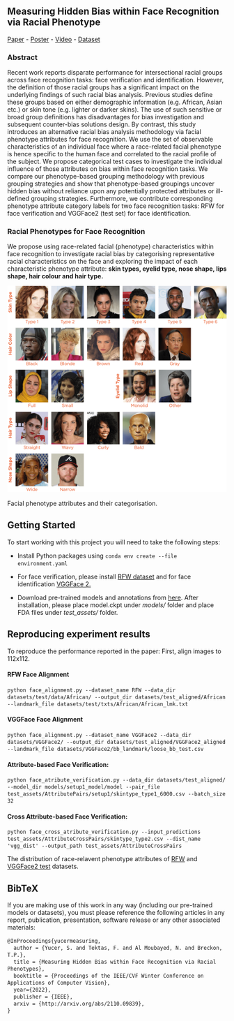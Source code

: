 ## Measuring Hidden Bias within Face Recognition via Racial Phenotype

<a name="Paper" class="btn btn-outline-warning mr-2" href="https://arxiv.org/pdf/2110.09839.pdf">Paper</a> -
<a name="Poster"  class="btn btn-outline-warning mr-2" href="https://seymayucer.github.io/assets/pdfs/391_poster.pdf">Poster</a> -
<a name="Video"  class="btn btn-outline-warning mr-2" href="https://youtu.be/78OsQ_stkL4">Video</a> -
<a name="Dataset"  class="btn btn-outline-warning mr-2" href="https://collections.durham.ac.uk/files/r2hm50tr746">Dataset</a>


### Abstract

Recent work reports disparate performance for intersectional racial groups across face recognition tasks: face verification and identification. However, the definition of those racial groups has a significant impact on the underlying findings of such racial bias analysis. Previous studies define these groups based on either demographic information (e.g. African, Asian etc.) or skin tone (e.g. lighter or darker skins). The use of such sensitive or broad group definitions has disadvantages for bias investigation and subsequent counter-bias solutions design. By contrast, this study introduces an alternative racial bias analysis methodology via facial phenotype attributes for face recognition. We use the set of observable characteristics of an individual face where a race-related facial phenotype is hence specific to the human face and correlated to the racial profile of the subject. We propose categorical test cases to investigate the individual influence of those attributes on bias within face recognition tasks. We compare our phenotype-based grouping methodology with previous grouping strategies and show that phenotype-based groupings uncover hidden bias without reliance upon any potentially protected attributes or ill-defined grouping strategies. Furthermore, we contribute corresponding phenotype attribute category labels for two face recognition tasks: RFW for face verification and VGGFace2 (test set) for face identification.


### Racial Phenotypes for Face Recognition

We propose using race-related facial (phenotype) characteristics within face recognition to investigate racial bias by categorising representative racial characteristics on the face and exploring the impact of each characteristic phenotype attribute: **skin types, eyelid type, nose shape, lips shape, hair colour and hair type.** 



![alt text](https://github.com/seymayucer/FacialPhenotypes/blob/main/figures/phenotype_photos.png)


Facial phenotype attributes and their categorisation.



## Getting Started

To start working with this project you will need to take the following steps:

- Install Python packages using `conda env create --file environment.yaml`

- For face verification, please install [RFW dataset](http://www.whdeng.cn/RFW/testing.html) and for face identification [VGGFace 2.](https://drive.google.com/file/d/1jdZw6ZmB7JRK6RS6QP3YEr2sufJ5ibtO/view) 

- Download pre-trained models and annotations from [here](http://doi.org/10.15128/r2hm50tr746). After installation, please place model.ckpt under *models/* folder and place FDA files under *test_assets/* folder.

## Reproducing experiment results

To reproduce the performance reported in the paper: First, align images to 112x112.

#### RFW Face Alignment

~~~
python face_alignment.py --dataset_name RFW --data_dir datasets/test/data/African/ --output_dir datasets/test_aligned/African --landmark_file datasets/test/txts/African/African_lmk.txt 
~~~ 


#### VGGFace Face Alignment

~~~
python face_alignment.py --dataset_name VGGFace2 --data_dir datasets/VGGFace2/ --output_dir datasets/test_aligned/VGGFace2_aligned --landmark_file datasets/VGGFace2/bb_landmark/loose_bb_test.csv
~~~ 

#### Attribute-based Face Verification:

~~~
python face_atribute_verification.py --data_dir datasets/test_aligned/ --model_dir models/setup1_model/model --pair_file test_assets/AttributePairs/setup1/skintype_type1_6000.csv --batch_size 32
~~~

#### Cross Attribute-based Face Verification:

~~~
python face_cross_atribute_verification.py --input_predictions test_assets/AttributeCrossPairs/skintype_type2.csv --dist_name 'vgg_dist' --output_path test_assets/AttributeCrossPairs
~~~


<!-- python face_verification.py --data_dir path/to/rfw/aligned/ --model_dir ./model/model.ckpt --pair_file ./test_assets/pairs/AttributePairs/eye_monolid_pairs_6000_selected.csv  -->
<!-- #### Subgroup-based Face Verification:


python face_verification_mxnet.py --data_dir datasets/test_aligned/ --model_dir models/setup1_model/model --pair_file test_assets/SubgroupPairs/meta_skin-0_lips-big_eye-other_nose-narrow_hairtype-straight_00102_20k_selected.csv --batch_size 32 --> 
<!-- 
#### Face identification test:
~~~
python face_identification.py --data_dir  path/to/vgg/aligned/ --model_dir ./model/model.ckpt --img_list_file AttributeLabels/test_list.txt 
~~~ -->

The distribution of race-relavent phenotype attributes of [RFW](https://github.com/seymayucer/RacialPhenotypesFREvaluation/blob/main/figures/rfw-phenotype-dist.pdf) and [VGGFace2 test](https://github.com/seymayucer/RacialPhenotypesFREvaluation/blob/main/figures/vggtest-phenotype-dist.pdf) datasets.


## BibTeX
If you are making use of this work in any way (including our pre-trained models or datasets), you must please reference the following articles in any report, publication, presentation, software release or any other associated materials:

```
@InProceedings{yucermeasuring,
  author = {Yucer, S. and Tektas, F. and Al Moubayed, N. and Breckon, T.P.},
  title = {Measuring Hidden Bias within Face Recognition via Racial Phenotypes},
  booktitle = {Proceedings of the IEEE/CVF Winter Conference on Applications of Computer Vision},
  year={2022},
  publisher = {IEEE},
  arxiv = {http://arxiv.org/abs/2110.09839},
}
```



